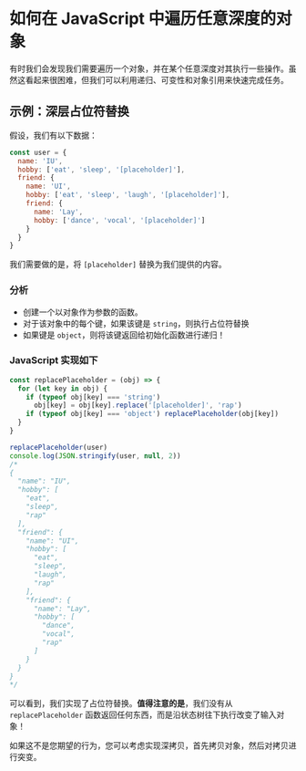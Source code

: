# 如何在 JavaScript 中遍历任意深度的对象

有时我们会发现我们需要遍历一个对象，并在某个任意深度对其执行一些操作。虽然这看起来很困难，但我们可以利用递归、可变性和对象引用来快速完成任务。

## 示例：深层占位符替换

假设，我们有以下数据：

```js
const user = {
  name: 'IU',
  hobby: ['eat', 'sleep', '[placeholder]'],
  friend: {
    name: 'UI',
    hobby: ['eat', 'sleep', 'laugh', '[placeholder]'],
    friend: {
      name: 'Lay',
      hobby: ['dance', 'vocal', '[placeholder]']
    }
  }
}
```

我们需要做的是，将 `[placeholder]` 替换为我们提供的内容。

### 分析

- 创建一个以对象作为参数的函数。
- 对于该对象中的每个键，如果该键是 `string`，则执行占位符替换
- 如果键是 `object`，则将该键返回给初始化函数进行递归！

### JavaScript 实现如下

```js
const replacePlaceholder = (obj) => {
  for (let key in obj) {
    if (typeof obj[key] === 'string')
      obj[key] = obj[key].replace('[placeholder]', 'rap')
    if (typeof obj[key] === 'object') replacePlaceholder(obj[key])
  }
}

replacePlaceholder(user)
console.log(JSON.stringify(user, null, 2))
/*
{
  "name": "IU",
  "hobby": [
    "eat",
    "sleep",
    "rap"
  ],
  "friend": {
    "name": "UI",
    "hobby": [
      "eat",
      "sleep",
      "laugh",
      "rap"
    ],
    "friend": {
      "name": "Lay",
      "hobby": [
        "dance",
        "vocal",
        "rap"
      ]
    }
  }
}
*/
```

可以看到，我们实现了占位符替换。**值得注意的是**，我们没有从 `replacePlaceholder` 函数返回任何东西，而是沿状态树往下执行改变了输入对象！

如果这不是您期望的行为，您可以考虑实现深拷贝，首先拷贝对象，然后对拷贝进行突变。
